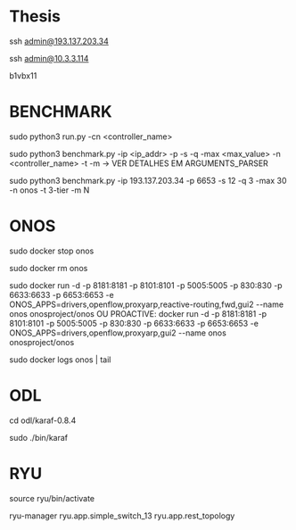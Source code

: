 # Thesis

ssh admin@193.137.203.34

ssh admin@10.3.3.114

b1vbx11

# BENCHMARK

sudo python3 run.py -cn <controller_name>

sudo python3 benchmark.py -ip <ip_addr> -p <port> -s <inicial> -q <query> -max <max_value> -n <controller_name> -t <topology> -m <metrics>  -> VER DETALHES EM ARGUMENTS_PARSER

sudo python3 benchmark.py -ip 193.137.203.34 -p 6653 -s 12 -q 3 -max 30 -n onos -t 3-tier -m N



# ONOS
sudo docker stop onos

sudo docker rm onos

sudo docker run -d -p 8181:8181 -p 8101:8101 -p 5005:5005 -p 830:830 -p 6633:6633 -p 6653:6653 -e ONOS_APPS=drivers,openflow,proxyarp,reactive-routing,fwd,gui2 --name onos onosproject/onos
OU PROACTIVE:
docker run -d -p 8181:8181 -p 8101:8101 -p 5005:5005 -p 830:830 -p 6633:6633 -p 6653:6653 -e ONOS_APPS=drivers,openflow,proxyarp,gui2 --name onos onosproject/onos

sudo docker logs onos | tail


# ODL
cd odl/karaf-0.8.4

sudo ./bin/karaf

# RYU
source ryu/bin/activate

ryu-manager ryu.app.simple_switch_13 ryu.app.rest_topology 




